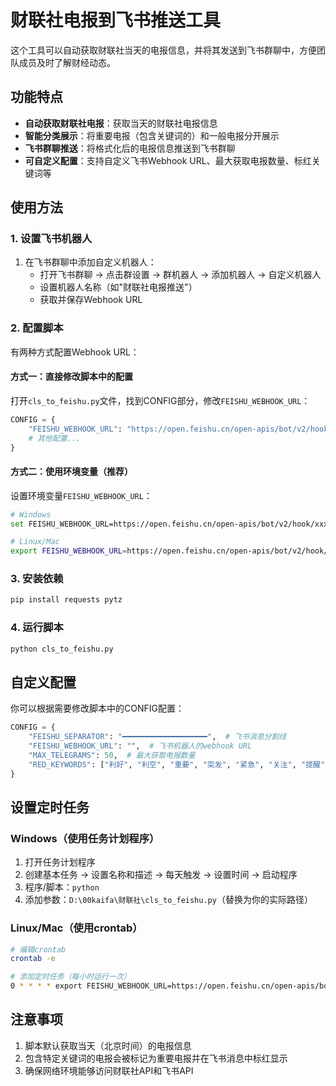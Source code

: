 # 财联社电报到飞书推送工具

这个工具可以自动获取财联社当天的电报信息，并将其发送到飞书群聊中，方便团队成员及时了解财经动态。

## 功能特点

- **自动获取财联社电报**：获取当天的财联社电报信息
- **智能分类展示**：将重要电报（包含关键词的）和一般电报分开展示
- **飞书群聊推送**：将格式化后的电报信息推送到飞书群聊
- **可自定义配置**：支持自定义飞书Webhook URL、最大获取电报数量、标红关键词等

## 使用方法

### 1. 设置飞书机器人

1. 在飞书群聊中添加自定义机器人：
   - 打开飞书群聊 -> 点击群设置 -> 群机器人 -> 添加机器人 -> 自定义机器人
   - 设置机器人名称（如"财联社电报推送"）
   - 获取并保存Webhook URL

### 2. 配置脚本

有两种方式配置Webhook URL：

#### 方式一：直接修改脚本中的配置

打开`cls_to_feishu.py`文件，找到CONFIG部分，修改`FEISHU_WEBHOOK_URL`：

```python
CONFIG = {
    "FEISHU_WEBHOOK_URL": "https://open.feishu.cn/open-apis/bot/v2/hook/xxxxxxxx",  # 替换为你的Webhook URL
    # 其他配置...
}
```

#### 方式二：使用环境变量（推荐）

设置环境变量`FEISHU_WEBHOOK_URL`：

```bash
# Windows
set FEISHU_WEBHOOK_URL=https://open.feishu.cn/open-apis/bot/v2/hook/xxxxxxxx

# Linux/Mac
export FEISHU_WEBHOOK_URL=https://open.feishu.cn/open-apis/bot/v2/hook/xxxxxxxx
```

### 3. 安装依赖

```bash
pip install requests pytz
```

### 4. 运行脚本

```bash
python cls_to_feishu.py
```

## 自定义配置

你可以根据需要修改脚本中的CONFIG配置：

```python
CONFIG = {
    "FEISHU_SEPARATOR": "━━━━━━━━━━━━━━━━━━━",  # 飞书消息分割线
    "FEISHU_WEBHOOK_URL": "",  # 飞书机器人的webhook URL
    "MAX_TELEGRAMS": 50,  # 最大获取电报数量
    "RED_KEYWORDS": ["利好", "利空", "重要", "突发", "紧急", "关注", "提醒"],  # 标红关键词
}
```

## 设置定时任务

### Windows（使用任务计划程序）

1. 打开任务计划程序
2. 创建基本任务 -> 设置名称和描述 -> 每天触发 -> 设置时间 -> 启动程序
3. 程序/脚本：`python`
4. 添加参数：`D:\00kaifa\财联社\cls_to_feishu.py`（替换为你的实际路径）

### Linux/Mac（使用crontab）

```bash
# 编辑crontab
crontab -e

# 添加定时任务（每小时运行一次）
0 * * * * export FEISHU_WEBHOOK_URL=https://open.feishu.cn/open-apis/bot/v2/hook/xxxxxxxx; /usr/bin/python /path/to/cls_to_feishu.py
```

## 注意事项

1. 脚本默认获取当天（北京时间）的电报信息
2. 包含特定关键词的电报会被标记为重要电报并在飞书消息中标红显示
3. 确保网络环境能够访问财联社API和飞书API